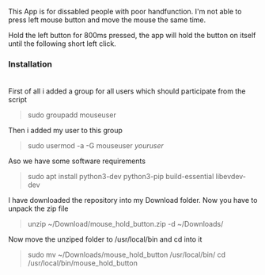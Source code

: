 This App is for dissabled people with poor handfunction.
I'm not able to press left mouse button and move the mouse the same time.

Hold the left button for 800ms pressed, the app will hold the button on itself until the following short left click.

### Installation<br><br>
First of all i added a group for all users which should participate from the script
>sudo groupadd mouseuser

Then i added my user to this group
>sudo usermod -a -G mouseuser *youruser*

Aso we have some software requirements
>sudo apt install python3-dev python3-pip build-essential libevdev-dev

I have downloaded the repository into my Download folder. Now you have to unpack the zip file
>unzip ~/Download/mouse_hold_button.zip -d ~/Downloads/

Now move the unziped folder to /usr/local/bin and cd into it
>sudo mv ~/Downloads/mouse_hold_button /usr/local/bin/
>cd /usr/local/bin/mouse_hold_button